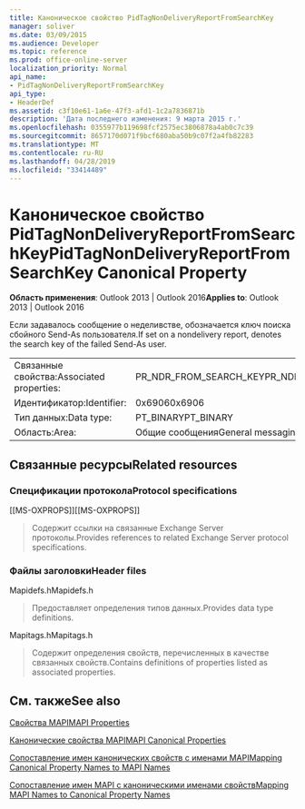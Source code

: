 ```yaml
---
title: Каноническое свойство PidTagNonDeliveryReportFromSearchKey
manager: soliver
ms.date: 03/09/2015
ms.audience: Developer
ms.topic: reference
ms.prod: office-online-server
localization_priority: Normal
api_name:
- PidTagNonDeliveryReportFromSearchKey
api_type:
- HeaderDef
ms.assetid: c3f10e61-1a6e-47f3-afd1-1c2a7836871b
description: 'Дата последнего изменения: 9 марта 2015 г.'
ms.openlocfilehash: 0355977b119698fcf2575ec3806878a4ab0c7c39
ms.sourcegitcommit: 8657170d071f9bcf680aba50b9c07f2a4fb82283
ms.translationtype: MT
ms.contentlocale: ru-RU
ms.lasthandoff: 04/28/2019
ms.locfileid: "33414489"
---
```

# <a name="pidtagnondeliveryreportfromsearchkey-canonical-property"></a><span data-ttu-id="0fb8a-103">Каноническое свойство PidTagNonDeliveryReportFromSearchKey</span><span class="sxs-lookup"><span data-stu-id="0fb8a-103">PidTagNonDeliveryReportFromSearchKey Canonical Property</span></span>

  
  
<span data-ttu-id="0fb8a-104">**Область применения**: Outlook 2013 | Outlook 2016</span><span class="sxs-lookup"><span data-stu-id="0fb8a-104">**Applies to**: Outlook 2013 | Outlook 2016</span></span> 
  
<span data-ttu-id="0fb8a-105">Если задавалось сообщение о неделивстве, обозначается ключ поиска сбойного Send-As пользователя.</span><span class="sxs-lookup"><span data-stu-id="0fb8a-105">If set on a nondelivery report, denotes the search key of the failed Send-As user.</span></span>
  
|||
|:-----|:-----|
|<span data-ttu-id="0fb8a-106">Связанные свойства:</span><span class="sxs-lookup"><span data-stu-id="0fb8a-106">Associated properties:</span></span>  <br/> |<span data-ttu-id="0fb8a-107">PR_NDR_FROM_SEARCH_KEY</span><span class="sxs-lookup"><span data-stu-id="0fb8a-107">PR_NDR_FROM_SEARCH_KEY</span></span>  <br/> |
|<span data-ttu-id="0fb8a-108">Идентификатор:</span><span class="sxs-lookup"><span data-stu-id="0fb8a-108">Identifier:</span></span>  <br/> |<span data-ttu-id="0fb8a-109">0x6906</span><span class="sxs-lookup"><span data-stu-id="0fb8a-109">0x6906</span></span>  <br/> |
|<span data-ttu-id="0fb8a-110">Тип данных:</span><span class="sxs-lookup"><span data-stu-id="0fb8a-110">Data type:</span></span>  <br/> |<span data-ttu-id="0fb8a-111">PT_BINARY</span><span class="sxs-lookup"><span data-stu-id="0fb8a-111">PT_BINARY</span></span>  <br/> |
|<span data-ttu-id="0fb8a-112">Область:</span><span class="sxs-lookup"><span data-stu-id="0fb8a-112">Area:</span></span>  <br/> |<span data-ttu-id="0fb8a-113">Общие сообщения</span><span class="sxs-lookup"><span data-stu-id="0fb8a-113">General messaging</span></span>  <br/> |
   
## <a name="related-resources"></a><span data-ttu-id="0fb8a-114">Связанные ресурсы</span><span class="sxs-lookup"><span data-stu-id="0fb8a-114">Related resources</span></span>

### <a name="protocol-specifications"></a><span data-ttu-id="0fb8a-115">Спецификации протокола</span><span class="sxs-lookup"><span data-stu-id="0fb8a-115">Protocol specifications</span></span>

<span data-ttu-id="0fb8a-116">[[MS-OXPROPS]]</span><span class="sxs-lookup"><span data-stu-id="0fb8a-116">[[MS-OXPROPS]]</span></span> 
  
> <span data-ttu-id="0fb8a-117">Содержит ссылки на связанные Exchange Server протоколы.</span><span class="sxs-lookup"><span data-stu-id="0fb8a-117">Provides references to related Exchange Server protocol specifications.</span></span>
    
### <a name="header-files"></a><span data-ttu-id="0fb8a-118">Файлы заголовки</span><span class="sxs-lookup"><span data-stu-id="0fb8a-118">Header files</span></span>

<span data-ttu-id="0fb8a-119">Mapidefs.h</span><span class="sxs-lookup"><span data-stu-id="0fb8a-119">Mapidefs.h</span></span>
  
> <span data-ttu-id="0fb8a-120">Предоставляет определения типов данных.</span><span class="sxs-lookup"><span data-stu-id="0fb8a-120">Provides data type definitions.</span></span>
    
<span data-ttu-id="0fb8a-121">Mapitags.h</span><span class="sxs-lookup"><span data-stu-id="0fb8a-121">Mapitags.h</span></span>
  
> <span data-ttu-id="0fb8a-122">Содержит определения свойств, перечисленных в качестве связанных свойств.</span><span class="sxs-lookup"><span data-stu-id="0fb8a-122">Contains definitions of properties listed as associated properties.</span></span>
    
## <a name="see-also"></a><span data-ttu-id="0fb8a-123">См. также</span><span class="sxs-lookup"><span data-stu-id="0fb8a-123">See also</span></span>



[<span data-ttu-id="0fb8a-124">Свойства MAPI</span><span class="sxs-lookup"><span data-stu-id="0fb8a-124">MAPI Properties</span></span>](mapi-properties.md)
  
[<span data-ttu-id="0fb8a-125">Канонические свойства MAPI</span><span class="sxs-lookup"><span data-stu-id="0fb8a-125">MAPI Canonical Properties</span></span>](mapi-canonical-properties.md)
  
[<span data-ttu-id="0fb8a-126">Сопоставление имен канонических свойств с именами MAPI</span><span class="sxs-lookup"><span data-stu-id="0fb8a-126">Mapping Canonical Property Names to MAPI Names</span></span>](mapping-canonical-property-names-to-mapi-names.md)
  
[<span data-ttu-id="0fb8a-127">Сопоставление имен MAPI с каноническими именами свойств</span><span class="sxs-lookup"><span data-stu-id="0fb8a-127">Mapping MAPI Names to Canonical Property Names</span></span>](mapping-mapi-names-to-canonical-property-names.md)

